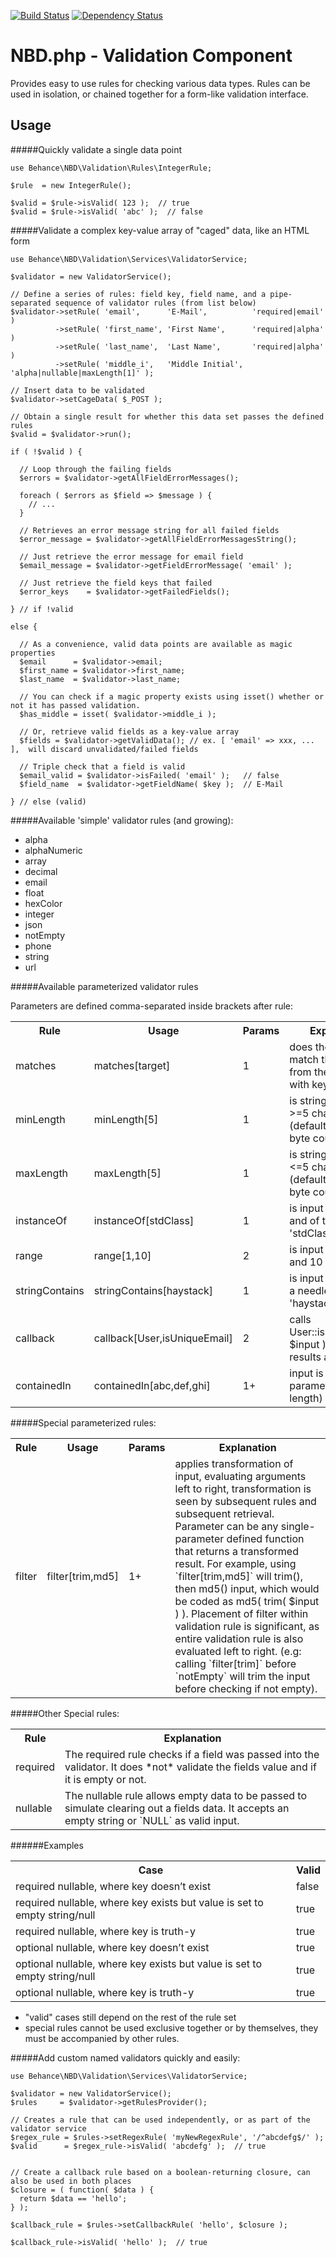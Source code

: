 [![Build Status](https://travis-ci.org/behance/nbd.php-validation.svg?branch=master)](https://travis-ci.org/behance/nbd.php-validation)
[![Dependency Status](https://www.versioneye.com/user/projects/5501eae54a10643473000581/badge.svg?style=flat)](https://www.versioneye.com/user/projects/5501eae54a10643473000581)

NBD.php - Validation Component
==============================

Provides easy to use rules for checking various data types. Rules can be used
in isolation, or chained together for a form-like validation interface.

Usage
-----

#####Quickly validate a single data point


```
use Behance\NBD\Validation\Rules\IntegerRule;

$rule  = new IntegerRule();

$valid = $rule->isValid( 123 );  // true
$valid = $rule->isValid( 'abc' );  // false
```


#####Validate a complex key-value array of "caged" data, like an HTML form


```
use Behance\NBD\Validation\Services\ValidatorService;

$validator = new ValidatorService();

// Define a series of rules: field key, field name, and a pipe-separated sequence of validator rules (from list below)
$validator->setRule( 'email',      'E-Mail',          'required|email' )
          ->setRule( 'first_name', 'First Name',      'required|alpha' )
          ->setRule( 'last_name',  'Last Name',       'required|alpha' )
          ->setRule( 'middle_i',   'Middle Initial',  'alpha|nullable|maxLength[1]' );

// Insert data to be validated
$validator->setCageData( $_POST );

// Obtain a single result for whether this data set passes the defined rules
$valid = $validator->run();

if ( !$valid ) {

  // Loop through the failing fields
  $errors = $validator->getAllFieldErrorMessages();

  foreach ( $errors as $field => $message ) {
    // ...
  }

  // Retrieves an error message string for all failed fields
  $error_message = $validator->getAllFieldErrorMessagesString();

  // Just retrieve the error message for email field
  $email_message = $validator->getFieldErrorMessage( 'email' );

  // Just retrieve the field keys that failed
  $error_keys    = $validator->getFailedFields();

} // if !valid

else {

  // As a convenience, valid data points are available as magic properties
  $email      = $validator->email;
  $first_name = $validator->first_name;
  $last_name  = $validator->last_name;

  // You can check if a magic property exists using isset() whether or not it has passed validation.
  $has_middle = isset( $validator->middle_i );

  // Or, retrieve valid fields as a key-value array
  $fields = $validator->getValidData(); // ex. [ 'email' => xxx, ... ],  will discard unvalidated/failed fields

  // Triple check that a field is valid
  $email_valid = $validator->isFailed( 'email' );   // false
  $field_name  = $validator->getFieldName( $key );  // E-Mail

} // else (valid)
```


#####Available 'simple' validator rules (and growing):


* alpha
* alphaNumeric
* array
* decimal
* email
* float
* hexColor
* integer
* json
* notEmpty
* phone
* string
* url


#####Available parameterized validator rules

Parameters are defined comma-separated inside brackets after rule:

<table>
<tr><th>Rule           </th><th>Usage                        </th><th>Params</th><th>Explanation</th></tr>
<tr><td>matches        </td><td>matches[target]              </td><td>1 </td><td>does the input match the value from the parameter with key 'target'</td></tr>
<tr><td>minLength      </td><td>minLength[5]                 </td><td>1 </td><td>is string input length >=5 characters (defaults UTF-8, not byte count)</td></tr>
<tr><td>maxLength      </td><td>maxLength[5]                 </td><td>1 </td><td>is string input length <=5 characters (defaults UTF-8, not byte count)</td></tr>
<tr><td>instanceOf     </td><td>instanceOf[stdClass]         </td><td>1 </td><td>is input an object and of type 'stdClass'</td></tr>
<tr><td>range          </td><td>range[1,10]                  </td><td>2 </td><td>is input between 1 and 10 (inclusive)</td></tr>
<tr><td>stringContains </td><td>stringContains[haystack]     </td><td>1 </td><td>is input a string and a needle for 'haystack'</td></tr>
<tr><td>callback       </td><td>callback[User,isUniqueEmail] </td><td>2 </td><td>calls User::isUniqueEmail( $input ), interprets results as a boolean</td></tr>
<tr><td>containedIn    </td><td>containedIn[abc,def,ghi]     </td><td>1+</td><td>input is in array of parameters (variable length)</td></tr>
</table>


#####Special parameterized rules:


<table>
<tr><th>Rule</th><th>Usage</th><th>Params</th><th>Explanation</th></tr>

<tr><td>filter</td><td>filter[trim,md5]</td><td>1+</td><td>applies transformation of input, evaluating arguments left to right, transformation is seen by subsequent rules and subsequent retrieval. Parameter can be any single-parameter defined function that returns a transformed result. For example, using `filter[trim,md5]` will trim(), then md5() input, which would be coded as md5( trim( $input ) ). Placement of filter within validation rule is significant, as entire validation rule is also evaluated left to right. (e.g: calling `filter[trim]` before `notEmpty` will trim the input before checking if not empty). </td></tr>

</table>


#####Other Special rules:


<table>
<tr><th>Rule</th><th>Explanation</th></tr>
<tr><td>required</td><td>The required rule checks if a field was passed into the validator. It does *not* validate the fields value and if it is empty or not.</td></tr>
<tr><td>nullable</td><td>The nullable rule allows empty data to be passed to simulate clearing out a fields data. It accepts an empty string or `NULL` as valid input.</td></tr>
</table>

######Examples

<table>
  <tr><th>Case</th><th>Valid</th></tr>
  <tr><td>required nullable, where key doesn’t exist</td><td>false</td></tr>
  <tr><td>required nullable, where key exists but value is set to empty string/null</td><td>true</td></tr>
  <tr><td>required nullable, where key is truth-y</td><td>true</td></tr>
  <tr><td>optional nullable, where key doesn’t exist</td><td>true</td></tr>
  <tr><td>optional nullable, where key exists but value is set to empty string/null</td><td>true</td></tr>
  <tr><td>optional nullable, where key is truth-y</td><td>true</td></tr>
</table>

* "valid" cases still depend on the rest of the rule set
* special rules cannot be used exclusive together or by themselves, they must be accompanied by other rules.


#####Add custom named validators quickly and easily:

```
use Behance\NBD\Validation\Services\ValidatorService;

$validator = new ValidatorService();
$rules     = $validator->getRulesProvider();

// Creates a rule that can be used independently, or as part of the validator service
$regex_rule = $rules->setRegexRule( 'myNewRegexRule', '/^abcdefg$/' );
$valid      = $regex_rule->isValid( 'abcdefg' );  // true


// Create a callback rule based on a boolean-returning closure, can also be used in both places
$closure = ( function( $data ) {
  return $data == 'hello';
} );

$callback_rule = $rules->setCallbackRule( 'hello', $closure );

$callback_rule->isValid( 'hello' );  // true
```
